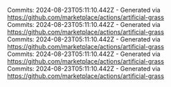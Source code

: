 Commits: 2024-08-23T05:11:10.442Z - Generated via https://github.com/marketplace/actions/artificial-grass
<br>
Commits: 2024-08-23T05:11:10.442Z - Generated via https://github.com/marketplace/actions/artificial-grass
<br>
Commits: 2024-08-23T05:11:10.442Z - Generated via https://github.com/marketplace/actions/artificial-grass
<br>
Commits: 2024-08-23T05:11:10.442Z - Generated via https://github.com/marketplace/actions/artificial-grass
<br>
Commits: 2024-08-23T05:11:10.442Z - Generated via https://github.com/marketplace/actions/artificial-grass
<br>
